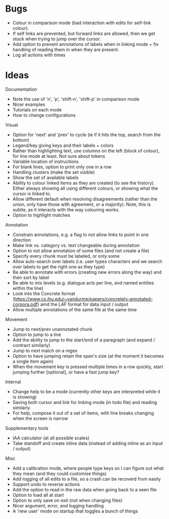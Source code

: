 # Bugs

- Colour in comparison mode (bad interaction with edits for self-link colour).
- If self links are prevented, but forward links are allowed, then we get stuck when trying to jump over the cursor.
- Add option to prevent annotations of labels when in linking mode + fix handling of reading them in when they are present.
- Log all actions with times

# Ideas

Documentation
- Note the use of 'n', 'p', 'shift-n', 'shift-p' in comparison mode
- Nicer examples
- Tutorials on each mode
- How to change configurations

Visual
- Option for 'next' and 'prev' to cycle (ie if it hits the top, search from the bottom)
- Legend/key giving keys and their labels + colors
- Rather than highlighting text, use columns on the left (block of colour), for line mode at least. Not sure about tokens
- Variable location of instructions
- For blank lines, option to print only one in a row
- Handling clusters (make the set visible)
- Show the set of available labels
- Ability to colour linked items as they are created (to see the history). Either always showing all using different colours, or showing what the cursor is linked to.
- Allow different default when resolving disagreements (rather than the union, only have those with agreement, or a majority). Note, this is subtle, as it interacts with the way colouring works.
- Option to highlight matches

Annotation
- Constrain annotations, e.g. a flag to not allow links to point in one direction
- Make link vs. category vs. text changeable during annotation
- Option to not allow annotation of some files (and not create a file)
- Specify every chunk must be labeled, or only some
- Allow auto-search over labels (i.e. user types characters and we search over labels to get the right one as they type)
- Be able to annotate with errors (creating new errors along the way) and then sort by label
- Be able to mix levels (e.g. dialogue acts per line, and named entities within the line)
- Look into the Concrete format (https://www.cs.jhu.edu/~vandurme/papers/concretely-annotated-corpora.pdf) amd the LAF format for data input / output
- Allow multiple annotations of the same file at the same time

Movement
- Jump to next/prev unannotated chunk
- Option to jump to a line
- Add the ability to jump to the start/end of a paragraph (and expand / contract similarly)
- Jump to next match on a regex
- Option to have jumping retain the span's size (at the moment it becomes a single item again)
- When the movement key is pressed multiple times in a row quickly, start jumping further [optional], or have a fast jump key?

Internal
- Change help to be a mode (currently other keys are interpreted while it is showing)
- Saving both cursor and link for linking mode (in todo file) and reading similarly
- For help, compose it out of a set of items, with line breaks changing when the screen is narrow

Supplementary tools
- IAA calculator (at all possible scales)
- Take standoff and create inline data (instead of adding inline as an input / output)

Misc
- Add a calibration mode, where people type keys so I can figure out what they mean (and they could customise things)
- Add logging of all edits to a file, so a crash can be recoverd from easily
- Support undo to reverse actions
- Add the option to read in the raw data when going back to a seen file
- Option to load all at start
- Option to only save on exit (not when changing files)
- Nicer argument, error, and logging handling
- A 'new user' mode on startup that toggles a bunch of things
